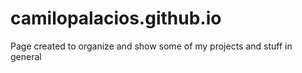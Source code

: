 # camilopalacios.github.io
Page created to organize and show some of my projects and stuff in general
